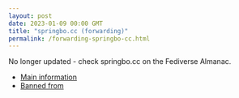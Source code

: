```yaml
---
layout: post
date: 2023-01-09 00:00 GMT
title: "springbo.cc (forwarding)"
permalink: /forwarding-springbo-cc.html
---
```


No longer updated - check springbo.cc on the Fediverse Almanac.

* [Main information](https://www.fediversealmanac.com/api/v1/instances/springbo.cc)
* [Banned from](https://www.fediversealmanac.com/api/v1/instances/springbo.cc/banned_from)

